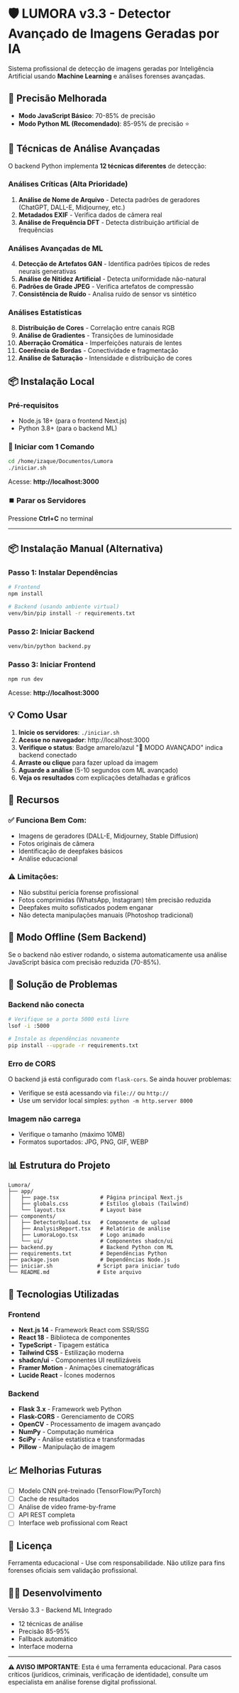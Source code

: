 # 🛡️ LUMORA v3.3 - Detector Avançado de Imagens Geradas por IA

Sistema profissional de detecção de imagens geradas por Inteligência Artificial usando **Machine Learning** e análises forenses avançadas.

## 🚀 Precisão Melhorada

- **Modo JavaScript Básico**: 70-85% de precisão
- **Modo Python ML (Recomendado)**: 85-95% de precisão ⭐

## 🎯 Técnicas de Análise Avançadas

O backend Python implementa **12 técnicas diferentes** de detecção:

### Análises Críticas (Alta Prioridade)
1. **Análise de Nome de Arquivo** - Detecta padrões de geradores (ChatGPT, DALL-E, Midjourney, etc.)
2. **Metadados EXIF** - Verifica dados de câmera real
3. **Análise de Frequência DFT** - Detecta distribuição artificial de frequências

### Análises Avançadas de ML
4. **Detecção de Artefatos GAN** - Identifica padrões típicos de redes neurais generativas
5. **Análise de Nitidez Artificial** - Detecta uniformidade não-natural
6. **Padrões de Grade JPEG** - Verifica artefatos de compressão
7. **Consistência de Ruído** - Analisa ruído de sensor vs sintético

### Análises Estatísticas
8. **Distribuição de Cores** - Correlação entre canais RGB
9. **Análise de Gradientes** - Transições de luminosidade
10. **Aberração Cromática** - Imperfeições naturais de lentes
11. **Coerência de Bordas** - Conectividade e fragmentação
12. **Análise de Saturação** - Intensidade e distribuição de cores

## 📦 Instalação Local

### Pré-requisitos
- Node.js 18+ (para o frontend Next.js)
- Python 3.8+ (para o backend ML)

### 🚀 Iniciar com 1 Comando

```bash
cd /home/izaque/Documentos/Lumora
./iniciar.sh
```

Acesse: **http://localhost:3000**

### ⏹️ Parar os Servidores

Pressione **Ctrl+C** no terminal

---

## 📦 Instalação Manual (Alternativa)

### Passo 1: Instalar Dependências

```bash
# Frontend
npm install

# Backend (usando ambiente virtual)
venv/bin/pip install -r requirements.txt
```

### Passo 2: Iniciar Backend

```bash
venv/bin/python backend.py
```

### Passo 3: Iniciar Frontend

```bash
npm run dev
```

Acesse: **http://localhost:3000**

## 💡 Como Usar

1. **Inicie os servidores**: `./iniciar.sh`
2. **Acesse no navegador**: http://localhost:3000
3. **Verifique o status**: Badge amarelo/azul "🚀 MODO AVANÇADO" indica backend conectado
4. **Arraste ou clique** para fazer upload da imagem
5. **Aguarde a análise** (5-10 segundos com ML avançado)
6. **Veja os resultados** com explicações detalhadas e gráficos

## 🎨 Recursos

### ✅ Funciona Bem Com:
- Imagens de geradores (DALL-E, Midjourney, Stable Diffusion)
- Fotos originais de câmera
- Identificação de deepfakes básicos
- Análise educacional

### ⚠️ Limitações:
- Não substitui perícia forense profissional
- Fotos comprimidas (WhatsApp, Instagram) têm precisão reduzida
- Deepfakes muito sofisticados podem enganar
- Não detecta manipulações manuais (Photoshop tradicional)

## 🔧 Modo Offline (Sem Backend)

Se o backend não estiver rodando, o sistema automaticamente usa análise JavaScript básica com precisão reduzida (70-85%).

## 🐛 Solução de Problemas

### Backend não conecta
```bash
# Verifique se a porta 5000 está livre
lsof -i :5000

# Instale as dependências novamente
pip install --upgrade -r requirements.txt
```

### Erro de CORS
O backend já está configurado com `flask-cors`. Se ainda houver problemas:
- Verifique se está acessando via `file://` ou `http://`
- Use um servidor local simples: `python -m http.server 8000`

### Imagem não carrega
- Verifique o tamanho (máximo 10MB)
- Formatos suportados: JPG, PNG, GIF, WEBP

## 📊 Estrutura do Projeto

```
Lumora/
├── app/
│   ├── page.tsx             # Página principal Next.js
│   ├── globals.css          # Estilos globais (Tailwind)
│   └── layout.tsx           # Layout base
├── components/
│   ├── DetectorUpload.tsx   # Componente de upload
│   ├── AnalysisReport.tsx   # Relatório de análise
│   ├── LumoraLogo.tsx       # Logo animado
│   └── ui/                  # Componentes shadcn/ui
├── backend.py               # Backend Python com ML
├── requirements.txt         # Dependências Python
├── package.json             # Dependências Node.js
├── iniciar.sh              # Script para iniciar tudo
└── README.md               # Este arquivo
```

## 🔬 Tecnologias Utilizadas

### Frontend
- **Next.js 14** - Framework React com SSR/SSG
- **React 18** - Biblioteca de componentes
- **TypeScript** - Tipagem estática
- **Tailwind CSS** - Estilização moderna
- **shadcn/ui** - Componentes UI reutilizáveis
- **Framer Motion** - Animações cinematográficas
- **Lucide React** - Ícones modernos

### Backend
- **Flask 3.x** - Framework web Python
- **Flask-CORS** - Gerenciamento de CORS
- **OpenCV** - Processamento de imagem avançado
- **NumPy** - Computação numérica
- **SciPy** - Análise estatística e transformadas
- **Pillow** - Manipulação de imagem

## 📈 Melhorias Futuras

- [ ] Modelo CNN pré-treinado (TensorFlow/PyTorch)
- [ ] Cache de resultados
- [ ] Análise de vídeo frame-by-frame
- [ ] API REST completa
- [ ] Interface web profissional com React

## 📝 Licença

Ferramenta educacional - Use com responsabilidade. Não utilize para fins forenses oficiais sem validação profissional.

## 👨‍💻 Desenvolvimento

Versão 3.3 - Backend ML Integrado
- 12 técnicas de análise
- Precisão 85-95%
- Fallback automático
- Interface moderna

---

**⚠️ AVISO IMPORTANTE**: Esta é uma ferramenta educacional. Para casos críticos (jurídicos, criminais, verificação de identidade), consulte um especialista em análise forense digital profissional.
